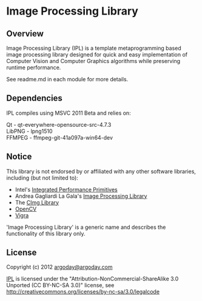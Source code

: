 # Image Processing Library

## Overview

Image Processing Library (IPL) is a template metaprogramming based image processing library designed for quick and easy implementation of Computer Vision and Computer Graphics algorithms while preserving runtime performance.

See readme.md in each module for more details.

## Dependencies

IPL compiles using MSVC 2011 Beta and relies on:

Qt - qt-everywhere-opensource-src-4.7.3  
LibPNG - lpng1510  
FFMPEG - ffmpeg-git-41a097a-win64-dev  

## Notice

This library is not endorsed by or affiliated with any other software libraries, including (but not limited to):
- Intel's [Integrated Performance Primitives](http://software.intel.com/en-us/articles/intel-ipp/ "Intel's IPP")
- Andrea Gagliardi La Gala's [Image Processing Library](http://code.google.com/p/ipl/ "IPL")
- The [CImg Library](http://cimg.sourceforge.net/ "CImg")
- [OpenCV](http://opencv.willowgarage.com/wiki/ "OpenCV")
- [Vigra](http://hci.iwr.uni-heidelberg.de/vigra/ "Vigra")

'Image Processing Library' is a generic name and describes the functionality of this library only.

## License

Copyright (c) 2012 argoday@argoday.com

[IPL](https://github.com/Argoday/IPL "IPL") is licensed under the "Attribution-NonCommercial-ShareAlike 3.0 Unported (CC BY-NC-SA 3.0)" license, see http://creativecommons.org/licenses/by-nc-sa/3.0/legalcode

